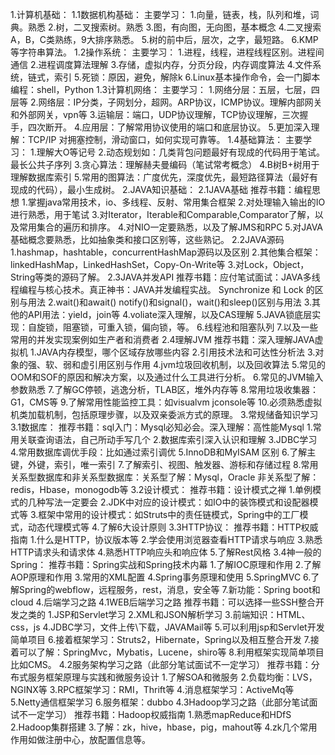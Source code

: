 1.计算机基础：
1.1数据机构基础：
主要学习：
1.向量，链表，栈，队列和堆，词典。熟悉
2.树，二叉搜索树。熟悉
3.图，有向图，无向图，基本概念
4.二叉搜索A，B，C类熟练，9大排序熟悉。
5.树的前中后，层次，之字，最短路。
6.KMP等字符串算法。
1.2操作系统：
主要学习：
1.进程，线程，进程线程区别。进程间通信
2.进程调度算法理解
3.存储，虚拟内存，分页分段，内存调度算法
4.文件系统，链式，索引
5.死锁：原因，避免，解除k
6.Linux基本操作命令，会一门脚本编程：shell，Python
1.3计算机网络：
主要学习：
1.网络分层：五层，七层，四层等
2.网络层：IP分类，子网划分，超网。ARP协议，ICMP协议。理解内部网关和外部网关，vpn等
3.运输层：端口，UDP协议理解，TCP协议理解，三次握手，四次断开。
4.应用层：了解常用协议使用的端口和底层协议。
5.更加深入理解：TCP/IP 对拥塞控制，滑动窗口，如何实现可靠等。
1.4基础算法：
主要学习：
1.理解大O等记号
2.动态规划如：几类背包问题最好有现成的代码用于笔试。最长公共子序列
3.贪心算法：理解赫夫曼编码（笔试常考概念）
4.B树B+树用于理解数据库索引
5.常用的图算法：广度优先，深度优先，最短路径算法（最好有现成的代码），最小生成树。
2.JAVA知识基础：
2.1JAVA基础
推荐书籍：编程思想
1.掌握java常用技术，io、多线程、反射、常用集合框架
2.对处理输入输出的IO进行熟悉，用于笔试
3.对Iterator，Iterable和Comparable,Comparator了解，以及常用集合的遍历和排序。
4.对NIO一定要熟悉，以及了解JMS和RPC
5.对JAVA基础概念要熟悉，比如抽象类和接口区别等，这些熟记。
2.2JAVA源码
1.hashmap，hashtable，concurrentHashMap源码以及区别
2.其他集合框架：linkedHashMap，LinkedHashSet，Copy-On-Write等
3.对Lock，Object，String等类的源码了解。
2.3JAVA并发API
推荐书籍：应付笔试面试：JAVA多线程编程与核心技术。真正神书：JAVA并发编程实战。
Synchronize 和 Lock 的区别与用法
2.wait()和await() notify()和signal()，wait()和sleep()区别与用法
3.其他的API用法：yield，join等
4.voliate深入理解，以及CAS理解
5.JAVA锁底层实现：自旋锁，阻塞锁，可重入锁，偏向锁，等。
6.线程池和阻塞队列
7.以及一些常用的并发实现案例如生产者和消费者
2.4理解JVM
推荐书籍：深入理解JAVA虚拟机
1.JAVA内存模型，哪个区域存放哪些内容
2.引用技术法和可达性分析法
3.对象的强、软、弱和虚引用区别与作用
4.jvm垃圾回收机制，以及回收算法
5.常见的OOM和SOF的原因和解决方案，以及通过什么工具进行分析。
6.常见的JVM输入参数熟悉
7.了解GC停顿，逃逸分析，TLAB区，堆外内存等
8.常用垃圾收集器：G1，CMS等
9.了解常用性能监控工具：如visualvm jconsole等
10.必须熟悉虚拟机类加载机制，包括原理步骤，以及双亲委派方式的原理。
3.常规储备知识学习
3.1数据库：
推荐书籍：sql入门：Mysql必知必会。深入理解：高性能Mysql
1.常用关联查询语法，自己所动手写几个
2.数据库索引深入认识和理解
3.JDBC学习
4.常用数据库调优手段：比如通过索引调优
5.InnoDB和MyISAM 区别
6.了解主键，外键，索引，唯一索引
7.了解索引、视图、触发器、游标和存储过程
8.常用关系型数据库和非关系型数据库：关系型了解：Mysql，Oracle 非关系型了解：redis，Hbase，monogodb等
3.2设计模式：
推荐书籍：设计模式之禅
1.单例模式的几种写法一定要会
2.JDK中对应的设计模式：如IO中的装饰模式和设配器模式等
3.框架中常用的设计模式：如Struts中的责任链模式，Spring中的工厂模式，动态代理模式等
4.了解6大设计原则
3.3HTTP协议：
推荐书籍：HTTP权威指南
1.什么是HTTP，协议版本等
2.学会使用浏览器查看HTTP请求与响应
3.熟悉HTTP请求头和请求体
4.熟悉HTTP响应头和响应体
5.了解Rest风格
3.4神一般的Spring：
推荐书籍：Spring实战和Spring技术内幕
1.了解IOC原理和作用
2.了解AOP原理和作用
3.常用的XML配置
4.Spring事务原理和使用
5.SpringMVC
6.了解Spring的webflow，远程服务，rest，消息，安全等
7.新功能：Spring boot和cloud
4.后端学习之路
4.1WEB后端学习之路
推荐书籍：可以选择一些SSH整合开发之类的
1.JSP和Servlet学习
2.XML和JSON解析学习
3.前端知识：HTML、css，js
4.JDBC学习，文件上传\下载，JAVAMail等
5.可以利用jsp和Servlet开发简单项目
6.接着框架学习：Struts2，Hibernate，Spring以及相互整合开发
7.接着可以了解：SpringMvc，Mybatis，Lucene，shiro等
8.利用框架实现简单项目比如CMS。
4.2服务架构学习之路（此部分笔试面试不一定学习）
推荐书籍：分布式服务框架原理与实践和微服务设计
1.了解SOA和微服务
2.负载均衡：LVS，NGINX等
3.RPC框架学习：RMI，Thrift等
4.消息框架学习：ActiveMq等
5.Netty通信框架学习
6.服务框架：dubbo
4.3Hadoop学习之路（此部分笔试面试不一定学习）
推荐书籍：Hadoop权威指南
1.熟悉mapReduce和HDfS
2.Hadoop集群搭建
3.了解：zk，hive，hbase，pig，mahout等
4.zk几个常用作用如做注册中心，放配置信息等。